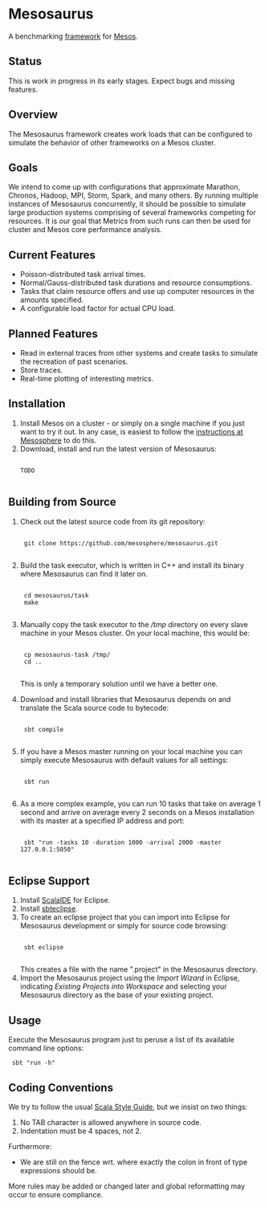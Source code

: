 # Mesosaurus

A benchmarking 
[framework](https://github.com/mesosphere/scala-sbt-mesos-framework.g8) 
for [Mesos](http://mesos.apache.org).

## Status

This is work in progress in its early stages. Expect bugs and missing features.

## Overview

The Mesosaurus framework creates work loads that can be configured to simulate 
the behavior of other frameworks on a Mesos cluster.

## Goals

We intend to come up with configurations that approximate Marathon, Chronos, 
Hadoop, MPI, Storm, Spark, and many others. By running multiple instances of 
Mesosaurus concurrently, it should be possible to simulate large production 
systems comprising of several frameworks competing for resources. It is our goal
that Metrics from such runs can then be used for cluster and Mesos core 
performance analysis.

## Current Features
* Poisson-distributed task arrival times.
* Normal/Gauss-distributed task durations and resource consumptions.
* Tasks that claim resource offers and 
  use up computer resources in the amounts specified.
* A configurable load factor for actual CPU load.

## Planned Features
* Read in external traces from other systems and create tasks to simulate the 
  recreation of past scenarios.
* Store traces.
* Real-time plotting of interesting metrics.

## Installation
1. Install Mesos on a cluster - or simply on a single machine
   if you just want to try it out. In any case, is easiest to follow the 
   [instructions at Mesosphere](http://mesosphere.io/downloads/) to do this.
2. Download, install and run the latest version of Mesosaurus:
    <pre><code>
   TODO
    </pre></code>

## Building from Source
1. Check out the latest source code from its git repository:
    <pre><code>
    git clone https://github.com/mesosphere/mesosaurus.git
    </pre></code>

2. Build the task executor, which is written in C++ and 
   install its binary where Mesosaurus can find it later on.
    <pre><code>
    cd mesosaurus/task
    make
    </pre></code>

3. Manually copy the task executor to the */tmp* directory 
   on every slave machine in your Mesos cluster.
   On your local machine, this would be:
    <pre><code>
    cp mesosaurus-task /tmp/
    cd ..
    </pre></code>
   This is only a temporary solution until we have a better one.

4. Download and install libraries that Mesosaurus depends on and 
   translate the Scala source code to bytecode:
    <pre><code>
    sbt compile
    </code></pre>

5. If you have a Mesos master running on your local machine 
   you can simply execute Mesosaurus with default values for all settings:
    <pre><code>
    sbt run
    </code></pre>

6. As a more complex example, you can run 10 tasks 
   that take on average 1 second 
   and arrive on average every 2 seconds
   on a Mesos installation with its master at a specified IP address and port:
    <pre><code>
    sbt "run -tasks 10 -duration 1000 -arrival 2000 -master 127.0.0.1:5050"
    </code></pre>

## Eclipse Support
1. Install [ScalaIDE](http://scala-ide.org) for Eclipse.
2. Install [sbteclipse](https://github.com/typesafehub/sbteclipse).
3. To create an eclipse project that you can import into Eclipse 
   for Mesosaurus development or simply for source code browsing:
    <pre><code>
    sbt eclipse
    </code></pre>
   This creates a file with the name ".project" in the Mesosaurus directory.
4. Import the Mesosaurus project using the *Import Wizard* in Eclipse,
   indicating *Existing Projects into Workspace* and 
   selecting your Mesosaurus directory as the base of your existing project.

## Usage
Execute the Mesosaurus program just to peruse a list 
of its available command line options:
    <pre><code>
    sbt "run -h"
    </code></pre>

## Coding Conventions
We try to follow the usual 
[Scala Style Guide](http://docs.scala-lang.org/style/), 
but we insist on two things:
1. No TAB character is allowed anywhere in source code.
2. Indentation must be 4 spaces, not 2.

Furthermore:
* We are still on the fence wrt. where exactly 
  the colon in front of type expressions should be.

More rules may be added or changed later 
and global reformatting may occur to ensure compliance.
